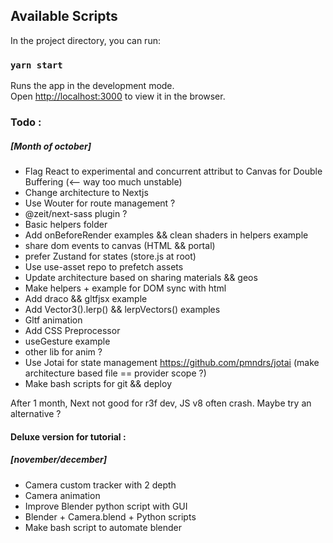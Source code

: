 ## Available Scripts

In the project directory, you can run:

### `yarn start`

Runs the app in the development mode.<br />
Open [http://localhost:3000](http://localhost:3000) to view it in the browser.

### Todo :
##### [Month of october]

- Flag React to experimental and concurrent attribut to Canvas for Double Buffering (<-- way too much unstable)
- Change architecture to Nextjs
- Use Wouter for route management ?
- @zeit/next-sass plugin ?
- Basic helpers folder
- Add onBeforeRender examples && clean shaders in helpers example
- share dom events to canvas (HTML && portal)
- prefer Zustand for states (store.js at root)
- Use use-asset repo to prefetch assets
- Update architecture based on sharing materials && geos
- Make helpers + example for DOM sync with html
- Add draco && gltfjsx example
- Add Vector3().lerp() && lerpVectors() examples
- Gltf animation
- Add CSS Preprocessor
- useGesture example
- other lib for anim ?
- Use Jotai for state management https://github.com/pmndrs/jotai (make architecture based file == provider scope ?)
- Make bash scripts for git && deploy

After 1 month, Next not good for r3f dev, JS v8 often crash. Maybe try an alternative ?

#### Deluxe version for tutorial :
##### [november/december]

- Camera custom tracker with 2 depth
- Camera animation
- Improve Blender python script with GUI
- Blender + Camera.blend + Python scripts
- Make bash script to automate blender
